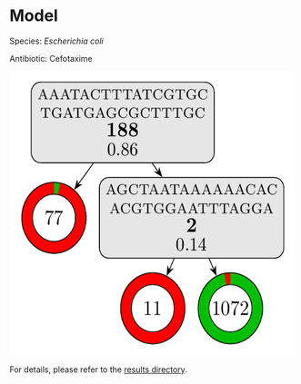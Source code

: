 
# Model

Species: *Escherichia coli*

Antibiotic: Cefotaxime

<a href="./model.pdf"><img src="./model.png" width=500 height=500 /></a>

For details, please refer to the [results directory](../../../../../results/cart_b/escherichia%20coli/cefotaxime/repeat_7/).

